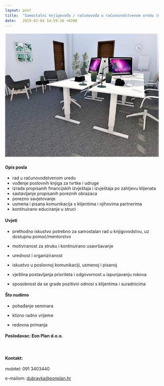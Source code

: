 ```yaml
---
layout: post
title:  "Samostalni knjigovođa / računovođa u računovodstvenom uredu (m/ž)"
date:   2019-02-04 14:59:16 +0200
---
```


![](/assets/images/rawpixel-780494-unsplash.jpg)

#### Opis posla

-  rad u računovodstvenom uredu
-  vođenje poslovnih knjiga za tvrtke i udruge
-  izrada propisanih financijskih izvještaja i izvještaja po zahtjevu klijenata
-  sastavljanje propisanih poreznih obrazaca
-  porezno savjetovanje
-  usmena i pisana komunikacija s klijentima i njihovima partnerima
-  kontinuirano educiranje u struci



#### Uvjeti

- prethodno iskustvo potrebno za samostalan rad u knjigovodstvu, uz dostupnu pomoć/mentorstvo

- motiviranost za struku i kontinuirano usavršavanje

- urednost i organiziranost

- iskustvo u poslovnoj komunikaciji, usmenoj i pisanoj

- vještina postavljanja prioriteta i odgovornost u ispunjavanju rokova

- sposobnost da se grade pozitivni odnosi s klijentima i suradnicima



#### Što nudimo

- pohađanje seminara

- klizno radno vrijeme

- redovna primanja



#### Poslodavac: Eon Plan d.o.o.

​    

#### Kontakt:

mobitel: 091 3403440



e-mailom: dubravka@eonplan.hr
